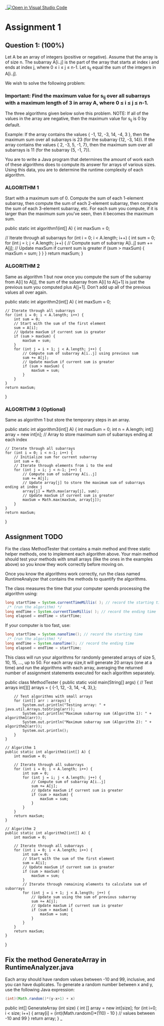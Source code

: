 _[![Open in Visual Studio Code](https://classroom.github.com/assets/open-in-vscode-718a45dd9cf7e7f842a935f5ebbe5719a5e09af4491e668f4dbf3b35d5cca122.svg)](https://classroom.github.com/online_ide?assignment_repo_id=13502325&assignment_repo_type=AssignmentRepo)
# Assignment 1

## Question 1: (100%)

Let A be an array of integers (positive or negative). Assume that the array is of size n. The subarray A[i..j] is the part of the array that starts at index i and ends at index j, where 0 ≤ i ≤ j ≤ n-1. Let s<sub>ij</sub> equal the sum of the integers in A[i..j].

We wish to solve the following problem:

### Important: Find the maximum value for s<sub>ij</sub> over all subarrays <b>with a maximum length of 3 </b> in array A, where 0 ≤ i ≤ j ≤ n-1.

The three algorithms given below solve this problem. 
NOTE: If all of the values in the array are negative, then the maximum value for s<sub>ij</sub> is 0 by default.

Example: If the array contains the values { -1, 12, -3, 14, -4, 3 }, then the maximum sum over all subarrays is 23 (for the subarray {12, -3, 14}). If the array contains the values { 2, -3, 5, -1, 7}, then the maximum sum over all subarrays is 11 (for the subarray {5, -1, 7}).

You are to write a Java program that determines the amount of work each of these algorithms does to compute its answer for arrays of various sizes. Using this data, you are to determine the runtime complexity of each algorithm.


### ALGORITHM 1
Start with a maximum sum of 0. Compute the sum of each 1-element subarray, then compute the sum of each 2-element subarray, then compute the sum of each 3-element subarray, etc. For each sum you compute, if it is larger than the maximum sum you've seen, then it becomes the maximum sum.


public static int algorithm1(int[] A) {
   int maxSum = 0;

// Iterate through all subarrays
    for (int i = 0; i < A.length; i++) {
        int sum = 0;
        for (int j = i; j < A.length; j++) {
            // Compute sum of subarray A[i..j]
            sum += A[j];
            // Update maxSum if current sum is greater
            if (sum > maxSum) {
                maxSum = sum;
            }
         }
    }
    return maxSum;
}



### ALGORITHM 2 
Same as algorithm 1 but now once you compute the sum of the subarray from A[i] to A[j], the sum of the subarray from A[i] to A[j+1] is just the previous sum you computed plus A[j+1]. Don't add up all of the previous values all over again.


public static int algorithm2(int[] A) {
    int maxSum = 0;

    // Iterate through all subarrays
    for (int i = 0; i < A.length; i++) {
        int sum = 0;
        // Start with the sum of the first element
        sum = A[i];
        // Update maxSum if current sum is greater
        if (sum > maxSum) {
            maxSum = sum;
        }
        for (int j = i + 1; j < A.length; j++) {
            // Compute sum of subarray A[i..j] using previous sum
            sum += A[j];
            // Update maxSum if current sum is greater
            if (sum > maxSum) {
                maxSum = sum;
            }
        }
    }
    return maxSum;
}


### ALGORITHM 3 (Optional)
Same as algorithm 1 but store the temporary steps in an array. 


public static int algorithm3(int[] A) {
    int maxSum = 0;
    int n = A.length;
    int[] array = new int[n]; // Array to store maximum sum of subarrays ending at each index

    // Iterate through all subarrays
    for (int i = 0; i < n-1; i++) {
        // Initialize sum for current subarray
        int sum = 0;
        // Iterate through elements from i to the end
        for (int j = i; j < n-1; j++) {
            // Compute sum of subarray A[i..j]
            sum += A[j];
            // Update array[j] to store the maximum sum of subarrays ending at index j
            array[j] = Math.max(array[j], sum);
            // Update maxSum if current sum is greater
            maxSum = Math.max(maxSum, array[j]);
        }
    }
    return maxSum;
}


## Assignment TODO

Fix the class MethodTester that contains a main method and three static helper methods, one to implement each algorithm above. Your main method should test your methods with small arrays (like the ones in the examples above) so you know they work correctly before moving on.

Once you know the algorithms work correctly, run the class named RuntimeAnalyzer that contains the methods to quantify the algorithms. 

The class measures the time that your computer spends processing the algorithm using:
```java
long startTime = System.currentTimeMillis( ); // record the starting time
 /* (run the algorithm) */
long endTime = System.currentTimeMillis( ); // record the ending time
long elapsed = endTime − startTime;
```
If your computer is too fast, use:
```java
long startTime = System.nanoTime(); // record the starting time
 /* (run the algorithm) */
long endTime = System.nanoTime(); // record the ending time
long elapsed = endTime − startTime;
```
This class will run your algorithms for randomly generated arrays of size 5, 10, 15, ..., up to 50. For each array size,it will generate 20 arrays (one at a time) and run the algorithms with each array, averaging the returned number of assignment statements executed for each algorithm separately.


public class MethodTester {
	public static void main(String[] args) {
		// Test arrays
		int[][] arrays = { {-1, 12, -3, 14, -4, 3},};

		// Test algorithms with small arrays
		for (int[] arr : arrays) {
			System.out.println("Testing array: " + java.util.Arrays.toString(arr));
			System.out.println("Maximum subarray sum (Algorithm 1): " + algorithm1(arr));
			System.out.println("Maximum subarray sum (Algorithm 2): " + algorithm2(arr));
			System.out.println();
		}
	}

	// Algorithm 1
	public static int algorithm1(int[] A) {
		int maxSum = 0;

		// Iterate through all subarrays
		for (int i = 0; i < A.length; i++) {
			int sum = 0;
			for (int j = i; j < A.length; j++) {
				// Compute sum of subarray A[i..j]
				sum += A[j];
				// Update maxSum if current sum is greater
				if (sum > maxSum) {
					maxSum = sum;
				}
			}
		}
		return maxSum;
	}

	// Algorithm 2
	public static int algorithm2(int[] A) {
		int maxSum = 0;

		// Iterate through all subarrays
		for (int i = 0; i < A.length; i++) {
			int sum = 0;
			// Start with the sum of the first element
			sum = A[i];
			// Update maxSum if current sum is greater
			if (sum > maxSum) {
				maxSum = sum;
			}
			// Iterate through remaining elements to calculate sum of subarrays
			for (int j = i + 1; j < A.length; j++) {
				// Update sum using the sum of previous subarray
				sum += A[j];
				// Update maxSum if current sum is greater
				if (sum > maxSum) {
					maxSum = sum;
				}
			}
		}
		return maxSum;
	}
}


## Fix the method GenerateArray in RuntimeAnalyzer.java

Each array should have random values between -10 and 99, inclusive, and you can have duplicates. 
To generate a random number between x and y, use the following Java expression: 
```java
(int)(Math.random()*(y-x+1) + x) 
```

public int[] GenerateArray (int size) {
    int [] array = new int[size];
    for (int i=0; i < size; i++) {
        array[i] = (int)(Math.random()*(110) - 10 ) // values between -10 and 99
    }
    return array;
}
_
